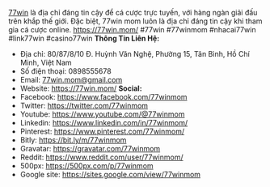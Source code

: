 <a href="https://77win.mom/">77win</a> là địa chỉ đáng tin cậy để cá cược trực tuyến, với hàng ngàn giải đấu trên khắp thế giới. Đặc biệt, 77win mom luôn là địa chỉ đáng tin cậy khi tham gia cá cược online. <a href="https://77win.mom/">https://77win.mom/</a>
#77win #77winmom #nhacai77win #link77win #casino77win
<strong>Thông Tin Liên Hệ:</strong>
- Địa chỉ: 80/87/8/10 Đ. Huỳnh Văn Nghệ, Phường 15, Tân Bình, Hồ Chí Minh, Việt Nam
- Số điện thoại: 0898555678
- Email: 77win.mom@gmail.com
- Website: <a href="https://77win.mom/">https://77win.mom/</a>
<strong>Social:</strong>
- Facebook: <a href="https://www.facebook.com/77winmom">https://www.facebook.com/77winmom</a>
- Twitter: <a href="https://twitter.com/77winmom">https://twitter.com/77winmom</a>
- Youtube: <a href="https://www.youtube.com/@77winmom">https://www.youtube.com/@77winmom</a>
- Linkedin: <a href="https://www.linkedin.com/in/77winmom/">https://www.linkedin.com/in/77winmom/</a>
- Pinterest: <a href="https://www.pinterest.com/77winmom/">https://www.pinterest.com/77winmom/</a>
- Bitly: <a href="https://bit.ly/m/77winmom">https://bit.ly/m/77winmom</a>
- Gravatar: <a href="https://gravatar.com/77winmom">https://gravatar.com/77winmom</a>
- Reddit: <a href="https://www.reddit.com/user/77winmom/">https://www.reddit.com/user/77winmom/</a>
- 500px: <a href="https://500px.com/p/77winmom">https://500px.com/p/77winmom</a>
- Google site: <a href="https://sites.google.com/view/77winmom">https://sites.google.com/view/77winmom</a>